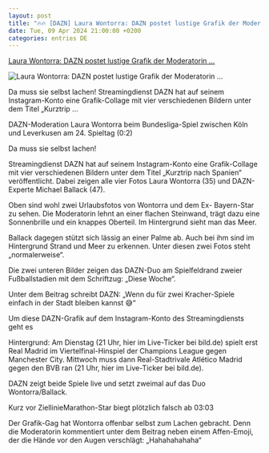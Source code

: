 ```yaml
---
layout: post
title: "🔥🔥 [DAZN] Laura Wontorra: DAZN postet lustige Grafik der Moderatorin ..."
date: Tue, 09 Apr 2024 21:00:00 +0200
categories: entries DE
---
```

[Laura Wontorra: DAZN postet lustige Grafik der Moderatorin ...](https://www.bild.de/sport/fussball/fussball/laura-wontorra-dazn-postet-lustige-grafik-der-moderatorin-hahahahahaha-87821536.bild.html)

![Laura Wontorra: DAZN postet lustige Grafik der Moderatorin ...](https://images.bild.de/66156540d0286a23f908d61d/17a5add283164ba878306e9fa1a6dd6b,c152581e?w=1280)

Da muss sie selbst lachen! Streamingdienst DAZN hat auf seinem Instagram-Konto eine Grafik-Collage mit vier verschiedenen Bildern unter dem Titel „Kurztrip ...

DAZN-Moderation Laura Wontorra beim Bundesliga-Spiel zwischen Köln und Leverkusen am 24. Spieltag (0:2)

Da muss sie selbst lachen!

Streamingdienst DAZN hat auf seinem Instagram-Konto eine Grafik-Collage mit vier verschiedenen Bildern unter dem Titel „Kurztrip nach Spanien“ veröffentlicht. Dabei zeigen alle vier Fotos Laura Wontorra (35) und DAZN-Experte Michael Ballack (47).

Oben sind wohl zwei Urlaubsfotos von Wontorra und dem Ex- Bayern-Star zu sehen. Die Moderatorin lehnt an einer flachen Steinwand, trägt dazu eine Sonnenbrille und ein knappes Oberteil. Im Hintergrund sieht man das Meer.

Ballack dagegen stützt sich lässig an einer Palme ab. Auch bei ihm sind im Hintergrund Strand und Meer zu erkennen. Unter diesen zwei Fotos steht „normalerweise“.

Die zwei unteren Bilder zeigen das DAZN-Duo am Spielfeldrand zweier Fußballstadien mit dem Schriftzug: „Diese Woche“.

Unter dem Beitrag schreibt DAZN: „Wenn du für zwei Kracher-Spiele einfach in der Stadt bleiben kannst 😅“

Um diese DAZN-Grafik auf dem Instagram-Konto des Streamingdiensts geht es

Hintergrund: Am Dienstag (21 Uhr, hier im Live-Ticker bei bild.de) spielt erst Real Madrid im Viertelfinal-Hinspiel der Champions League gegen Manchester City. Mittwoch muss dann Real-Stadtrivale Atlético Madrid gegen den BVB ran (21 Uhr, hier im Live-Ticker bei bild.de).

DAZN zeigt beide Spiele live und setzt zweimal auf das Duo Wontorra/Ballack.

Kurz vor ZiellinieMarathon-Star biegt plötzlich falsch ab 03:03

Der Grafik-Gag hat Wontorra offenbar selbst zum Lachen gebracht. Denn die Moderatorin kommentiert unter dem Beitrag neben einem Affen-Emoji, der die Hände vor den Augen verschlägt: „Hahahahahaha“

